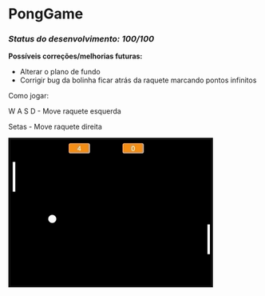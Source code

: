 # PongGame
<h3><em>Status do desenvolvimento: 100/100 </em></h3>

**Possíveis correções/melhorias futuras:**
* Alterar o plano de fundo
* Corrigir bug da bolinha ficar atrás da raquete marcando pontos infinitos

Como jogar:

W A S D - Move raquete esquerda

Setas - Move raquete direita

![Screenshot](gamewallpaper.png)
